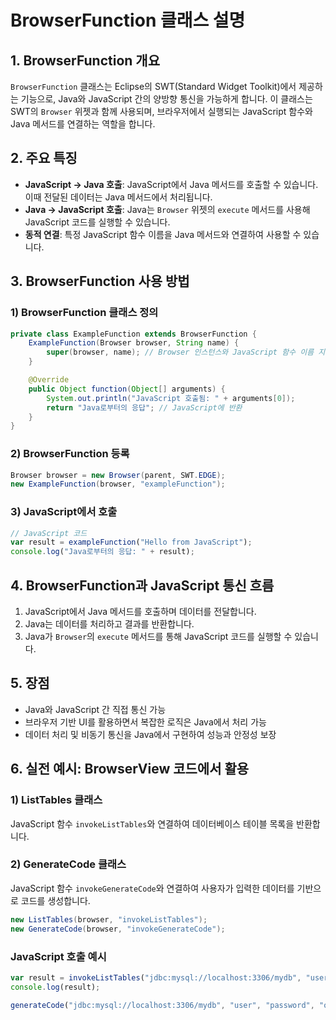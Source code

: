 # BrowserFunction 클래스 설명

## 1. BrowserFunction 개요

`BrowserFunction` 클래스는 Eclipse의 SWT(Standard Widget Toolkit)에서 제공하는 기능으로, Java와 JavaScript 간의 양방향 통신을 가능하게 합니다. 이 클래스는 SWT의 `Browser` 위젯과 함께 사용되며, 브라우저에서 실행되는 JavaScript 함수와 Java 메서드를 연결하는 역할을 합니다.

 

## 2. 주요 특징

- **JavaScript → Java 호출**: JavaScript에서 Java 메서드를 호출할 수 있습니다. 이때 전달된 데이터는 Java 메서드에서 처리됩니다.
- **Java → JavaScript 호출**: Java는 `Browser` 위젯의 `execute` 메서드를 사용해 JavaScript 코드를 실행할 수 있습니다.
- **동적 연결**: 특정 JavaScript 함수 이름을 Java 메서드와 연결하여 사용할 수 있습니다.

 

## 3. BrowserFunction 사용 방법

### 1) BrowserFunction 클래스 정의

```java
private class ExampleFunction extends BrowserFunction {
    ExampleFunction(Browser browser, String name) {
        super(browser, name); // Browser 인스턴스와 JavaScript 함수 이름 지정
    }

    @Override
    public Object function(Object[] arguments) {
        System.out.println("JavaScript 호출됨: " + arguments[0]);
        return "Java로부터의 응답"; // JavaScript에 반환
    }
}
```

### 2) BrowserFunction 등록

```java
Browser browser = new Browser(parent, SWT.EDGE);
new ExampleFunction(browser, "exampleFunction");
```

### 3) JavaScript에서 호출

```javascript
// JavaScript 코드
var result = exampleFunction("Hello from JavaScript");
console.log("Java로부터의 응답: " + result);
```

 

## 4. BrowserFunction과 JavaScript 통신 흐름

1. JavaScript에서 Java 메서드를 호출하며 데이터를 전달합니다.
2. Java는 데이터를 처리하고 결과를 반환합니다.
3. Java가 `Browser`의 `execute` 메서드를 통해 JavaScript 코드를 실행할 수 있습니다.

 

## 5. 장점

- Java와 JavaScript 간 직접 통신 가능
- 브라우저 기반 UI를 활용하면서 복잡한 로직은 Java에서 처리 가능
- 데이터 처리 및 비동기 통신을 Java에서 구현하여 성능과 안정성 보장

 

## 6. 실전 예시: BrowserView 코드에서 활용

### 1) ListTables 클래스
JavaScript 함수 `invokeListTables`와 연결하여 데이터베이스 테이블 목록을 반환합니다.

### 2) GenerateCode 클래스
JavaScript 함수 `invokeGenerateCode`와 연결하여 사용자가 입력한 데이터를 기반으로 코드를 생성합니다.

```java
new ListTables(browser, "invokeListTables");
new GenerateCode(browser, "invokeGenerateCode");
```

### JavaScript 호출 예시

```javascript
var result = invokeListTables("jdbc:mysql://localhost:3306/mydb", "user", "password");
console.log(result);

generateCode("jdbc:mysql://localhost:3306/mydb", "user", "password", "output/path");
```

